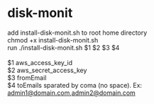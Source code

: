 # disk-monit

add install-disk-monit.sh to root home directory\
chmod +x install-disk-monit.sh\
run ./install-disk-monit.sh $1 $2 $3 $4\
\
$1 aws_access_key_id\
$2 aws_secret_access_key\
$3 fromEmail\
$4 toEmails sparated by coma (no space). Ex: admin1@domain.com,admin2@domain.com
